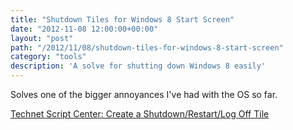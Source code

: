 ```yaml
---
title: "Shutdown Tiles for Windows 8 Start Screen"
date: "2012-11-08 12:00:00+00:00"
layout: "post"
path: "/2012/11/08/shutdown-tiles-for-windows-8-start-screen"
category: "tools"
description: 'A solve for shutting down Windows 8 easily'
---
```


Solves one of the bigger annoyances I've had with the OS so far.

[Technet Script Center: Create a Shutdown/Restart/Log Off Tile](http://gallery.technet.microsoft.com/scriptcenter/Create-a-ShutdownRestartLog-37c8111d)
